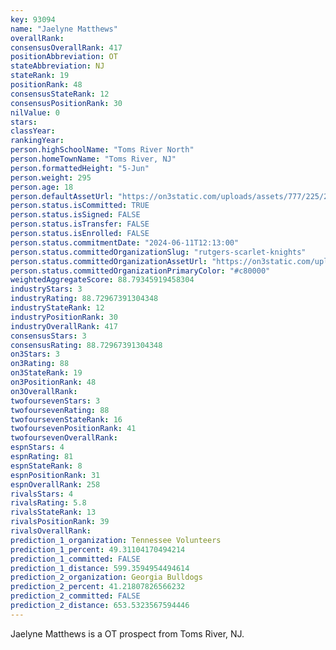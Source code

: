 ```yaml
---
key: 93094
name: "Jaelyne Matthews"
overallRank: 
consensusOverallRank: 417
positionAbbreviation: OT
stateAbbreviation: NJ
stateRank: 19
positionRank: 48
consensusStateRank: 12
consensusPositionRank: 30
nilValue: 0
stars: 
classYear: 
rankingYear: 
person.highSchoolName: "Toms River North"
person.homeTownName: "Toms River, NJ"
person.formattedHeight: "5-Jun"
person.weight: 295
person.age: 18
person.defaultAssetUrl: "https://on3static.com/uploads/assets/777/225/225777.png"
person.status.isCommitted: TRUE
person.status.isSigned: FALSE
person.status.isTransfer: FALSE
person.status.isEnrolled: FALSE
person.status.commitmentDate: "2024-06-11T12:13:00"
person.status.committedOrganizationSlug: "rutgers-scarlet-knights"
person.status.committedOrganizationAssetUrl: "https://on3static.com/uploads/assets/161/150/150161.svg"
person.status.committedOrganizationPrimaryColor: "#c80000"
weightedAggregateScore: 88.79345919458304
industryStars: 3
industryRating: 88.72967391304348
industryStateRank: 12
industryPositionRank: 30
industryOverallRank: 417
consensusStars: 3
consensusRating: 88.72967391304348
on3Stars: 3
on3Rating: 88
on3StateRank: 19
on3PositionRank: 48
on3OverallRank: 
twofoursevenStars: 3
twofoursevenRating: 88
twofoursevenStateRank: 16
twofoursevenPositionRank: 41
twofoursevenOverallRank: 
espnStars: 4
espnRating: 81
espnStateRank: 8
espnPositionRank: 31
espnOverallRank: 258
rivalsStars: 4
rivalsRating: 5.8
rivalsStateRank: 13
rivalsPositionRank: 39
rivalsOverallRank: 
prediction_1_organization: Tennessee Volunteers
prediction_1_percent: 49.31104170494214
prediction_1_committed: FALSE
prediction_1_distance: 599.3594954494614
prediction_2_organization: Georgia Bulldogs
prediction_2_percent: 41.21807826566232
prediction_2_committed: FALSE
prediction_2_distance: 653.5323567594446
---
```

Jaelyne Matthews is a OT prospect from Toms River, NJ.